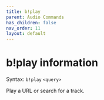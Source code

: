 ```yaml
---
title: b!play
parent: Audio Commands
has_children: false
nav_order: 11
layout: default
---
```


# b!play information
Syntax: `b!play` `<query>`

Play a URL or search for a track.
